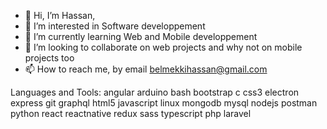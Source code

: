 - 👋 Hi, I’m Hassan,
- 👀 I’m interested in Software developpement
- 🌱 I’m currently learning Web and Mobile developpement
- 💞️ I’m looking to collaborate on web projects and why not on mobile projects too
- 📫 How to reach me, by email belmekkihassan@gmail.com

Languages and Tools:
angular arduino bash bootstrap c css3 electron express  git graphql html5 javascript linux mongodb mysql nodejs postman python react reactnative redux sass typescript php laravel
<!---
Ryuuzaki-sama/Ryuuzaki-sama is a ✨ special ✨ repository because its `README.md` (this file) appears on your GitHub profile.
You can click the Preview link to take a look at your changes.
--->
